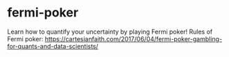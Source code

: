 # fermi-poker
Learn how to quantify your uncertainty by playing Fermi poker! Rules of Fermi poker: https://cartesianfaith.com/2017/06/04/fermi-poker-gambling-for-quants-and-data-scientists/
